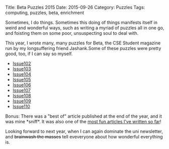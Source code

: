 Title: Beta Puzzles 2015
Date: 2015-09-26
Category: Puzzles
Tags: computing, puzzles, beta, enrichment

Sometimes, I do things. Sometimes this doing of things manifests itself in weird and wonderful ways, such as writing a myriad of puzzles all in one go, and foisting them on some poor, unsuspecting soul to deal with.

This year, I wrote many, many puzzles for Beta, the CSE Student magazine run by my longsuffering friend Jashank.Some of these puzzles were pretty good, too, if I can say so myself.

* [Issue102](static/issue102.pdf)
* [Issue103](static/issue103.pdf)
* [Issue104](static/issue104.pdf)
* [Issue105](static/issue105.pdf)
* [Issue106](static/issue106.pdf)
* [Issue107](static/issue107.pdf)
* [Issue108](static/issue108.pdf)
* [Issue109](static/issue109.pdf)
* [Issue110](static/issue110.pdf)

Bonus: There was a "best of" article published at the end of the year, and it was mine \*sniff\*. It was also one of the [most fun articles I've written so far](static/BestOf.pdf)!

Looking forward to next year, when I can again dominate the uni newsletter, and ~~brainwash the masses~~ tell eveveryone about how wonderful everything is.
